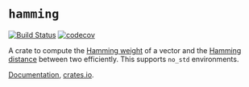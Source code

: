 # `hamming`

[![Build Status](https://travis-ci.org/huonw/hamming.png)](https://travis-ci.org/huonw/hamming) [![codecov](https://codecov.io/gh/huonw/hamming/branch/master/graph/badge.svg)](https://codecov.io/gh/huonw/hamming)

A crate to compute the
[Hamming weight](https://en.wikipedia.org/wiki/Hamming_weight) of a
vector and the
[Hamming distance](https://en.wikipedia.org/wiki/Hamming_distance)
between two efficiently. This supports `no_std` environments.

[Documentation](http://docs.rs/hamming),
[crates.io](https://crates.io/crates/hamming).
